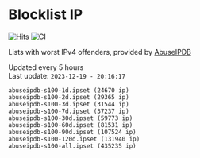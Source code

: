 # Blocklist IP

[![Hits](https://hits.seeyoufarm.com/api/count/incr/badge.svg?url=https%3A%2F%2Fgithub.com%2Fborestad%2Fblocklist-ip%2F&count_bg=%2379C83D&title_bg=%23555555&icon=&icon_color=%23E7E7E7&title=hits&edge_flat=false)](https://hits.seeyoufarm.com)  ![CI](https://img.shields.io/github/workflow/status/borestad/blocklist-ip/CI?style=flat-square)

Lists with worst IPv4 offenders, provided by [AbuseIPDB](https://www.abuseipdb.com/)

<!-- FOOTER-PLACEHOLDER -->
Updated every 5 hours<br>
Last update: `2023-12-19 - 20:16:17`
```
abuseipdb-s100-1d.ipset (24670 ip)
abuseipdb-s100-2d.ipset (29365 ip)
abuseipdb-s100-3d.ipset (31544 ip)
abuseipdb-s100-7d.ipset (37237 ip)
abuseipdb-s100-30d.ipset (59773 ip)
abuseipdb-s100-60d.ipset (81531 ip)
abuseipdb-s100-90d.ipset (107524 ip)
abuseipdb-s100-120d.ipset (131940 ip)
abuseipdb-s100-all.ipset (435235 ip)
```
